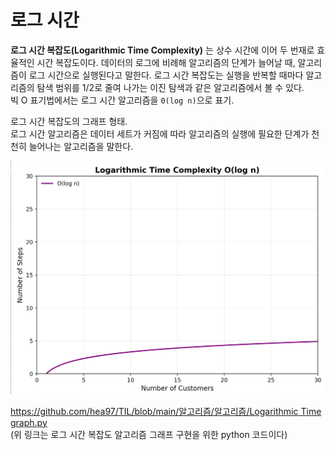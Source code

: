 # 로그 시간

**로그 시간 복잡도(Logarithmic Time Complexity)** 는 상수 시간에 이어 두 번재로 효율적인 시간 복잡도이다. 데이터의 로그에 비례해 알고리즘의 단계가 늘어날 때, 알고리즘이 로그 시간으로 실행된다고 말한다. 로그 시간 복잡도는 실행을 반복할 때마다 알고리즘의 탐색 범위를 1/2로 줄여 나가는 이진 탐색과 같은 알고리즘에서 볼 수 있다.  
빅 O 표기법에서는 로그 시간 알고리즘을 `0(log n)`으로 표기.

로그 시간 복잡도의 그래프 형태.  
로그 시간 알고리즘은 데이터 세트가 커짐에 따라 알고리즘의 실행에 필요한 단계가 천천히 늘어나는 알고리즘을 말한다.

![로그 시간](https://github.com/hea97/TIL/blob/main/%EC%95%8C%EA%B3%A0%EB%A6%AC%EC%A6%98/%EC%95%8C%EA%B3%A0%EB%A6%AC%EC%A6%98/%EB%A1%9C%EA%B7%B8%20%EC%8B%9C%EA%B0%84.png)

[https://github.com/hea97/TIL/blob/main/알고리즘/알고리즘/Logarithmic Time graph.py](https://github.com/hea97/TIL/blob/main/%EC%95%8C%EA%B3%A0%EB%A6%AC%EC%A6%98/%EC%95%8C%EA%B3%A0%EB%A6%AC%EC%A6%98/Logarithmic%20Time%20graph.py)  
(위 링크는 로그 시간 복잡도 알고리즘 그래프 구현을 위한 python 코드이다)